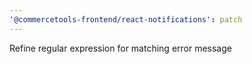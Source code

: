 ```yaml
---
'@commercetools-frontend/react-notifications': patch
---
```


Refine regular expression for matching error message
